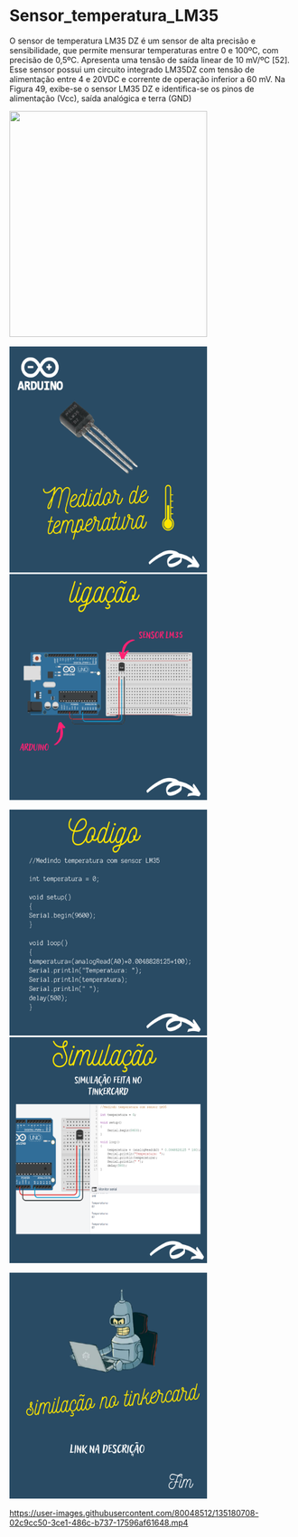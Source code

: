 # Sensor_temperatura_LM35
O sensor de temperatura LM35 DZ é um sensor de alta precisão e sensibilidade, que 
permite mensurar temperaturas entre 0 e 100ºC, com precisão de 0,5ºC. Apresenta uma 
tensão de saída linear de 10 mV/ºC [52]. Esse sensor possui um circuito integrado LM35DZ
com tensão de alimentação entre 4 e 20VDC e corrente de operação inferior a 60 mV. Na 
Figura 49, exibe-se o sensor LM35 DZ e identifica-se os pinos de alimentação (Vcc), saída 
analógica e terra (GND)

<img src="https://github.com/joaoryan/Sensor_temperatura_LM35/blob/main/img/projetotemp.png" width="350px" height="400px"/>

<img src="https://github.com/joaoryan/Sensor_temperatura_LM35/blob/main/img/1.png" width="350px" height="400px" /><img src="https://github.com/joaoryan/Sensor_temperatura_LM35/blob/main/img/2.png" width="350px" height="400px" />

<img src="https://github.com/joaoryan/Sensor_temperatura_LM35/blob/main/img/3.png" width="350px" height="400px" /><img src="https://github.com/joaoryan/Sensor_temperatura_LM35/blob/main/img/4.png" width="350px" height="400px" />

<img src="https://github.com/joaoryan/Sensor_temperatura_LM35/blob/main/img/5.png" width="350px" height="400px" />

https://user-images.githubusercontent.com/80048512/135180708-02c9cc50-3ce1-486c-b737-17596af61648.mp4
